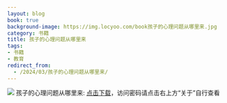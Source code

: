 ```yaml
---
layout: blog
book: true
background-image: https://img.locyoo.com/book孩子的心理问题从哪里来.jpg
category: 书籍
title: 孩子的心理问题从哪里来
tags:
- 书籍
- 教育
redirect_from:
  - /2024/03/孩子的心理问题从哪里来/
---
```

![](https://img.locyoo.com/book孩子的心理问题从哪里来.jpg)
孩子的心理问题从哪里来: <a name = "ref1" href="https://url18.ctfile.com/f/50983618-1375542868-5f37eb?p=3619">点击下载</a>，访问密码请点击右上方“关于”自行查看